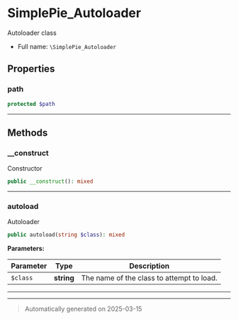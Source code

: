 
# SimplePie_Autoloader

Autoloader class



* Full name: `\SimplePie_Autoloader`



## Properties


### path



```php
protected $path
```






***

## Methods


### __construct

Constructor

```php
public __construct(): mixed
```












***

### autoload

Autoloader

```php
public autoload(string $class): mixed
```








**Parameters:**

| Parameter | Type | Description |
|-----------|------|-------------|
| `$class` | **string** | The name of the class to attempt to load. |





***


***
> Automatically generated on 2025-03-15
